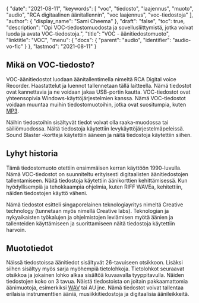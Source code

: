 {
  "date": "2021-08-11",
  "keywords": [
"voc",
"tiedosto",
"laajennus",
"muoto",
"audio",
"RCA digitaalinen äänitallennin",
"voc laajennus",
"voc-tiedostoja"
],
  "author": {
    "display_name": "Sami Cheema"
},
  "draft": "false",
  "toc": true,
  "description": "Opi VOC-tiedostomuodosta ja sovellusliittymistä, jotka voivat luoda ja avata VOC-tiedostoja.",
  "title": "VOC - äänitiedostomuoto",
  "linktitle": "VOC",
  "menu": {
    "docs": {
      "parent": "audio",
      "identifier": "audio-vo-fic"
}
},
  "lastmod": "2021-08-11"
}

## Mikä on VOC-tiedosto? ##

VOC-äänitiedostot luodaan äänitallentimella nimeltä RCA Digital voice Recorder. Haastattelut ja luennot tallennetaan tällä laitteella. Nämä tiedostot ovat kannettavia ja ne voidaan jakaa USB-portin kautta. VOC-tiedostot ovat yhteensopivia Windows-käyttöjärjestelmien kanssa. Nämä VOC-tiedostot voidaan muuntaa muihin tiedostomuotoihin, jotka ovat suositumpia, kuten [MP3](/audio/mp3/).
 
Näihin tiedostoihin sisältyvät tiedot voivat olla raaka-muodossa tai säiliömuodossa. Näitä tiedostoja käytettiin levykäyttöjärjestelmäpeleissä. Sound Blaster -kortteja käytettiin ääneen ja näitä tiedostoja käytettiin siihen.


## Lyhyt historia ##

Tämä tiedostomuoto otettiin ensimmäisen kerran käyttöön 1990-luvulla. Nämä VOC-tiedostot on suunniteltu erityisesti digitaalisten äänitiedostojen tallentamiseen. Näitä tiedostoja käytettiin äänikorttien kehittämisessä. Kun hyödyllisempiä ja tehokkaampia ohjelmia, kuten RIFF WAVEa, kehitettiin, näiden tiedostojen käyttö väheni.

Nämä tiedostot esitteli singaporelainen teknologiayritys nimeltä Creative technology (tunnetaan myös nimellä Creative labs). Teknologian ja nykyaikaisten työkalujen ja ohjelmistojen leviämisen myötä äänien ja tallenteiden käyttämiseen ja suorittamiseen näitä tiedostoja käytettiin harvoin.


## Muototiedot ##

Näissä tiedostoissa äänitiedot sisältyvät 26-tavuiseen otsikkoon. Lisäksi siihen sisältyy myös sarja myöhempiä tietolohkoja. Tietolohkot seuraavat otsikkoa ja jokainen lohko alkaa sisältöä kuvaavalla tyyppitavulla. Näiden tiedostojen koko on 3 tavua. Näistä tiedostoista on joitain pakkaamattomia äänimuotoja, esimerkiksi [WAV](/audio/wav/) tai AU jne. Nämä tiedostot voivat tallentaa erilaisia instrumenttien ääniä, musiikkitiedostoja ja digitaalisia äänileikkeitä.


